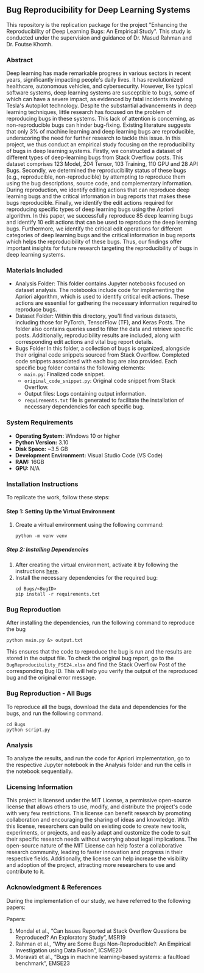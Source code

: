 ## Bug Reproducibility for Deep Learning Systems

This repository is the replication package for the project "Enhancing the Reproducibility of Deep Learning Bugs: An Empirical Study". This study is conducted under the supervision and guidance of Dr. Masud Rahman and Dr. Foutse Khomh.

### Abstract
Deep learning has made remarkable progress in various sectors in recent years, significantly impacting people's daily lives. It has revolutionized healthcare, autonomous vehicles, and cybersecurity. However, like typical software systems, deep learning systems are susceptible to bugs, some of which can have a severe impact, as evidenced by fatal incidents involving Tesla's Autopilot technology. Despite the substantial advancements in deep learning techniques, little research has focused on the problem of reproducing bugs in these systems. This lack of attention is concerning, as non-reproducible bugs can hinder bug-fixing. Existing literature suggests that only 3% of machine learning and deep learning bugs are reproducible, underscoring the need for further research to tackle this issue. In this project, we thus conduct an empirical study focusing on the reproducibility of bugs in deep learning systems. Firstly, we constructed a dataset of different types of deep-learning bugs from Stack Overflow posts. This dataset comprises 123 Model, 204 Tensor, 103 Training, 110 GPU and 28 API Bugs. Secondly, we determined the reproducibility status of these bugs (e.g., reproducible, non-reproducible) by attempting to reproduce them using the bug descriptions, source code, and complementary information. During reproduction, we identify editing actions that can reproduce deep learning bugs and the critical information in bug reports that makes these bugs reproducible. Finally, we identify the edit actions required for reproducing specific types of deep learning bugs using the Apriori algorithm. In this paper, we successfully reproduce 85 deep learning bugs and identify 10 edit actions that can be used to reproduce the deep learning bugs. Furthermore, we identify the critical edit operations for different categories of deep learning bugs and the critical information in bug reports which helps the reproducibility of these bugs. Thus, our findings offer important insights for future research targeting the reproducibility of bugs in deep learning systems.

### Materials Included
* Analysis Folder: This folder contains Jupyter notebooks focused on dataset analysis. The notebooks include code for implementing the Apriori algorithm, which is used to identify critical edit actions. These actions are essential for gathering the necessary information required to reproduce bugs.
* Dataset Folder: Within this directory, you'll find various datasets, including those for PyTorch, TensorFlow (TF), and Keras Posts. The folder also contains queries used to filter the data and retrieve specific posts. Additionally, reproducibility results are included, along with corresponding edit actions and vital bug report details.
* Bugs Folder In this folder, a collection of bugs is organized, alongside their original code snippets sourced from Stack Overflow. Completed code snippets associated with each bug are also provided. Each specific bug folder contains the following elements:
  - `main.py`: Finalized code snippet.
  - `original_code_snippet.py`: Original code snippet from Stack Overflow.
  - Output files: Logs containing output information.
  - `requirements.txt` file is generated to facilitate the installation of necessary dependencies for each specific bug.

### System Requirements
- **Operating System:** Windows 10 or higher
- **Python Version:** 3.10
- **Disk Space:** ~3.5 GB
- **Development Environment:** Visual Studio Code (VS Code)
- **RAM:** 16GB
- **GPU:** N/A

### Installation Instructions

To replicate the work, follow these steps:

#### Step 1: Setting Up the Virtual Environment
1. Create a virtual environment using the following command:
    ```shell
    python -m venv venv
    ```

##### Step 2: Installing Dependencies
1. After creating the virtual environment, activate it by following the instructions [here](https://docs.python.org/3/library/venv.html).
2. Install the necessary dependencies for the required bug:
    ```shell
    cd Bugs/<BugID>
    pip install -r requirements.txt
    ```
###  Bug Reproduction
After installing the dependencies, run the following command to reproduce the bug
```shell
python main.py &> output.txt
```
This ensures that the code to reproduce the bug is run and the results are stored in the output file. To check the original bug report, go to the `BugReproducibility_FSE24.xlsx` and find the Stack Overflow Post of the corresponding Bug ID. This will help you verify the output of the reproduced bug and the original error message.


### Bug Reproduction - All Bugs
To reproduce all the bugs, download the data and dependencies for the bugs, and run the following command.
```shell
cd Bugs
python script.py
```

### Analysis
To analyze the results, and run the code for Apriori implementation, go to the respective Jupyter notebook in the Analysis folder and run the cells in the notebook sequentially.

### Licensing Information
This project is licensed under the MIT License, a permissive open-source license that allows others to use, modify, and distribute the project's code with very few restrictions. This license can benefit research by promoting collaboration and encouraging the sharing of ideas and knowledge. With this license, researchers can build on existing code to create new tools, experiments, or projects, and easily adapt and customize the code to suit their specific research needs without worrying about legal implications. The open-source nature of the MIT License can help foster a collaborative research community, leading to faster innovation and progress in their respective fields. Additionally, the license can help increase the visibility and adoption of the project, attracting more researchers to use and contribute to it.

### Acknowledgment & References

During the implementation of our study, we have referred to the following papers:

Papers:
1. Mondal et al., “Can Issues Reported at Stack Overflow Questions be Reproduced? An Exploratory Study”, MSR19
2. Rahman et al., “Why are Some Bugs Non-Reproducible?: An Empirical Investigation using Data Fusion”, ICSME20
4. Moravati et al., “Bugs in machine learning-based systems: a faultload benchmark”, EMSE23
